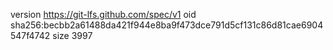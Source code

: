version https://git-lfs.github.com/spec/v1
oid sha256:becbb2a61488da421f944e8ba9f473dce791d5cf131c86d81cae6904547f4742
size 3997
